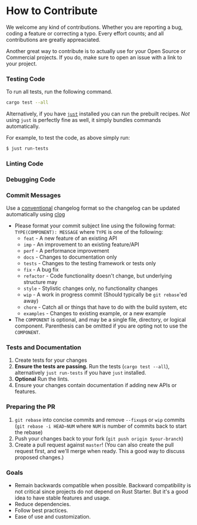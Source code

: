 # How to Contribute

We welcome any kind of contributions. Whether you are reporting a bug, coding a feature or correcting a typo. Every effort counts; and all contributions are greatly appreaciated.

Another great way to contribute is to actually use for your Open Source or Commercial projects. If you do, make sure to open an issue with a link to your project.

### Testing Code

To run all tests, run the following command.

```sh
cargo test --all

```

Alternatively, if you have [`just`](https://github.com/casey/just) installed you can run the prebuilt recipes. _Not_ using `just` is perfectly fine as well, it simply bundles commands automatically.

For example, to test the code, as above simply run:

```sh
$ just run-tests
```

### Linting Code

### Debugging Code

### Commit Messages

Use a [conventional](https://github.com/ajoslin/conventional-changelog/blob/a5505865ff3dd710cf757f50530e73ef0ca641da/conventions/angular.md) changelog format so the changelog can be updated automatically using [clog](https://github.com/clog-tool/clog-cli)

- Please format your commit subject line using the following format: `TYPE(COMPONENT): MESSAGE` where `TYPE` is one of the following:
  - `feat` - A new feature of an existing API
  - `imp` - An improvement to an existing feature/API
  - `perf` - A performance improvement
  - `docs` - Changes to documentation only
  - `tests` - Changes to the testing framework or tests only
  - `fix` - A bug fix
  - `refactor` - Code functionality doesn't change, but underlying structure may
  - `style` - Stylistic changes only, no functionality changes
  - `wip` - A work in progress commit (Should typically be `git rebase`'ed away)
  - `chore` - Catch all or things that have to do with the build system, etc
  - `examples` - Changes to existing example, or a new example
- The `COMPONENT` is optional, and may be a single file, directory, or logical component. Parenthesis can be omitted if you are opting not to use the `COMPONENT`.

### Tests and Documentation

1. Create tests for your changes
2. **Ensure the tests are passing.** Run the tests (`cargo test --all`), alternatively `just run-tests` if you have `just` installed.
3. **Optional** Run the lints.
4. Ensure your changes contain documentation if adding new APIs or features.

### Preparing the PR

1. `git rebase` into concise commits and remove `--fixup`s or `wip` commits (`git rebase -i HEAD~NUM` where `NUM` is number of commits back to start the rebase)
2. Push your changes back to your fork (`git push origin $your-branch`)
3. Create a pull request against `master`! (You can also create the pull request first, and we'll merge when ready. This a good way to discuss proposed changes.)

### Goals

- Remain backwards compatible when possible.
  Backward compatibility is not critical since projects do not depend on Rust Starter. But it's a good idea to have stable features and usage.
- Reduce dependencies.
- Follow best practices.
- Ease of use and customization.
